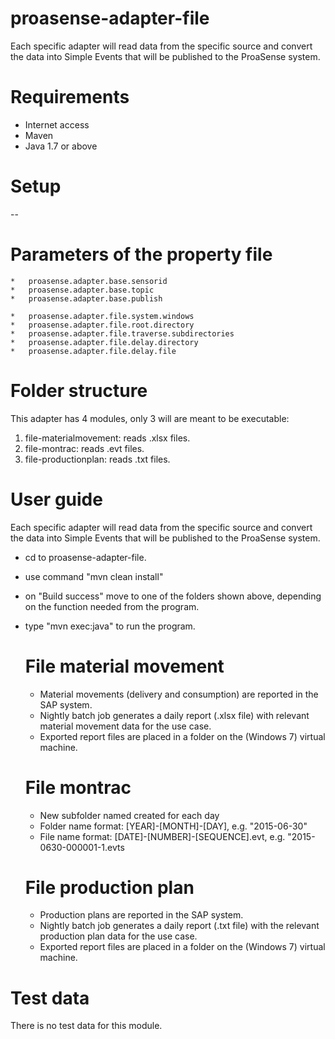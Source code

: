 # proasense-adapter-file
Each specific adapter will read data from the specific source and convert the data into 
Simple Events that will be published to the ProaSense system. 

# Requirements
  * Internet access
  * Maven
  * Java 1.7 or above
  
# Setup
  --

# Parameters of the property file
    *   proasense.adapter.base.sensorid
    *   proasense.adapter.base.topic
    *   proasense.adapter.base.publish 
    
    *   proasense.adapter.file.system.windows           
    *   proasense.adapter.file.root.directory           
    *   proasense.adapter.file.traverse.subdirectories 
    *   proasense.adapter.file.delay.directory          
    *   proasense.adapter.file.delay.file               

# Folder structure
  This adapter has 4 modules, only 3 will are meant to be executable:
1.  file-materialmovement: reads .xlsx files.
2.  file-montrac: reads .evt files.
3.  file-productionplan: reads .txt files.

# User guide
Each specific adapter will read data from the specific source and convert the data into Simple Events that will be 
published to the ProaSense system. 

  * cd  to proasense-adapter-file.
  * use command "mvn clean install"
  * on "Build success" move to one of the folders shown above, depending on the function needed from 
    the program.
  * type "mvn exec:java" to run the program.
  
    # File material movement
    *	Material movements (delivery and consumption) are reported in the SAP system.
    *	Nightly batch job generates a daily report (.xlsx file) with relevant material movement data for the use case.
    *	Exported report files are placed in a folder on the (Windows 7) virtual machine.

    
    # File montrac
    *	New subfolder named created for each day
    *	Folder name format: [YEAR]-[MONTH]-[DAY], e.g. "2015-06-30"
    *	File name format: [DATE]-[NUMBER]-[SEQUENCE].evt, e.g. "2015-0630-000001-1.evts
    
    # File production plan
    *	Production plans are reported in the SAP system.
    *	Nightly batch job generates a daily report (.txt file) with the relevant production plan data for the use case.
    *	Exported report files are placed in a folder on the (Windows 7) virtual machine.


# Test data
  There is no test data for this module.


